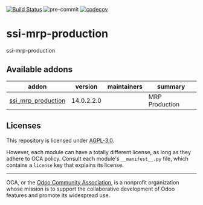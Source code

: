 [![Build Status](https://travis-ci.com/open-synergy/ssi-mrp-production.svg?branch=14.0)](https://travis-ci.com/open-synergy/ssi-mrp-production)
![pre-commit](https://github.com/open-synergy/ssi-mrp-production/actions/workflows/pre-commit.yml/badge.svg)
[![codecov](https://codecov.io/gh/open-synergy/ssi-mrp-production/branch/14.0/graph/badge.svg)](https://codecov.io/gh/open-synergy/ssi-mrp-production)

<!-- /!\ do not modify above this line -->

# ssi-mrp-production

ssi-mrp-production

<!-- /!\ do not modify below this line -->

<!-- prettier-ignore-start -->

[//]: # (addons)

Available addons
----------------
addon | version | maintainers | summary
--- | --- | --- | ---
[ssi_mrp_production](ssi_mrp_production/) | 14.0.2.2.0 |  | MRP Production

[//]: # (end addons)

<!-- prettier-ignore-end -->

## Licenses

This repository is licensed under [AGPL-3.0](LICENSE).

However, each module can have a totally different license, as long as they adhere to OCA
policy. Consult each module's `__manifest__.py` file, which contains a `license` key
that explains its license.

----

OCA, or the [Odoo Community Association](http://odoo-community.org/), is a nonprofit
organization whose mission is to support the collaborative development of Odoo features
and promote its widespread use.
